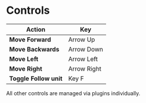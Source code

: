 # Controls

| Action                     | Key       
|----------------------------|-----------
| **Move Forward**           | Arrow Up    
| **Move Backwards**         | Arrow Down  
| **Move Left**              | Arrow Left  
| **Move Right**             | Arrow Right 
| **Toggle Follow unit**     | Key F

All other controls are managed via plugins individually.